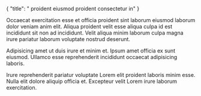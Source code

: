 {
  "title": " proident eiusmod proident consectetur in"
}

Occaecat exercitation esse et officia proident sint laborum eiusmod laborum dolor veniam anim elit. Aliqua proident velit esse aliqua culpa id est incididunt sit non ad incididunt. Velit aliqua minim laborum culpa magna irure pariatur laborum voluptate nostrud deserunt.

Adipisicing amet ut duis irure et minim et. Ipsum amet officia ex sunt eiusmod. Ullamco esse reprehenderit incididunt occaecat adipisicing laboris.

Irure reprehenderit pariatur voluptate Lorem elit proident laboris minim esse. Nulla elit dolore aliquip officia et. Excepteur velit Lorem irure laborum exercitation.